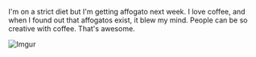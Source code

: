 I'm on a strict diet but I'm getting affogato next week. 
I love coffee, and when I found out that affogatos exist, it blew my mind.
People can be so creative with coffee. That's awesome.

![Imgur](http://i.imgur.com/AjA5yni.png)
